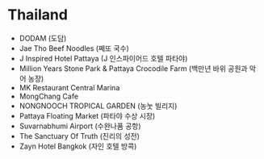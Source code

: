 # Thailand
* DODAM (도담)
* Jae Tho Beef Noodles (쩨또 국수)
* J Inspired Hotel Pattaya (J 인스파이어드 호텔 파타야)
* Million Years Stone Park & Pattaya Crocodile Farm (백만년 바위 공원과 악어 농장)
* MK Restaurant Central Marina
* MongChang Cafe
* NONGNOOCH TROPICAL GARDEN (농눗 빌리지)
* Pattaya Floating Market (파타야 수상 시장)
* Suvarnabhumi Airport (수완나품 공항)
* The Sanctuary Of Truth (진리의 성전)
* Zayn Hotel Bangkok (자인 호텔 방콕)
